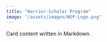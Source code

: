```yaml
---
title: "Warrior-Scholar Program"
image: "/assets/images/WSP-Logo.png"
---
```


Card content written in Markdown.